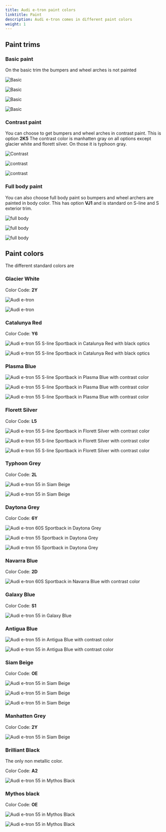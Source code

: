 ```yaml
---
title: Audi e-tron paint colors
linktitle: Paint
description: Audi e-tron comes in different paint colors
weight: 1
---
```


## Paint trims

### Basic paint

On the basic trim the bumpers and wheel arches is not painted

![Basic](basic1.jpg "Basic with non painted bumpers and wheel arches")

![Basic](basic2.jpg "Basic with non painted bumpers and wheel arches")

![Basic](basic3.jpg "Basic with non painted bumpers and wheel arches")

![Basic](basic4.jpg "Basic with non painted bumpers and wheel arches")

### Contrast paint

You can choose to get bumpers and wheel arches in contrast paint. This is option **2K5**
The contrast color is manhatten gray on all options except glacier white and florett silver. On those it is typhoon gray.

![Contrast](contrast1.jpg "Glachier white with contrast color")

![contrast](contrast2.jpg "Glachier white with contrast color")

![contrast](contrast3.jpg "Glachier white with contrast color")

### Full body paint

You can also choose full body paint so bumpers and wheel archers are painted in body color.
This has option **VJ1** and is standard on S-line and S exterior trim.

![full body](fullbodycolor.jpg "Glachier white with full body color")

![full body](fullbodycolor2.png "Glachier white with full body color")

![full body](fullbodycolor3.jpg "Glachier white with full body color")

## Paint colors

The different standard colors are

### Glacier White

Color Code: **2Y**

![Audi e-tron](paint_glacierwhite_1.png "Audi e-tron 55 in glacier whit with contrast color")

![Audi e-tron](paint_glacierwhite_2.png "Audi e-tron 55 in glacier whit with black optics")

### Catalunya Red

Color Code: **Y6**

![Audi e-tron 55 S-line Sportback in Catalunya Red with black optics](paint_catalunyared_1.png "Audi e-tron 55 S-line Sportback in Catalunya Red with black optics")

![Audi e-tron 55 S-line Sportback in Catalunya Red with black optics](paint_catalunyared_2.png "Audi e-tron 55 S-line Sportback in Catalunya Red with black optics")

### Plasma Blue

![Audi e-tron 55 S-line Sportback in Plasma Blue with contrast color](paint_plasmablue_1.png "Audi e-tron 55 S-line Sportback inPlasma Blue with contrast color")

![Audi e-tron 55 S-line Sportback in Plasma Blue with contrast color](paint_plasmablue_2.png "Audi e-tron 55 S-line Sportback in Plasma Blue with contrast color")

![Audi e-tron 55 S-line Sportback in Plasma Blue with contrast color](paint_plasmablue_3.png "Audi e-tron 55 S-line Sportback in Plasma Blue with contrast color")

### Florett Silver

Color Code: **L5**

![Audi e-tron 55 S-line Sportback in Florett Silver with contrast color](paint_florettsilver_1.png "Audi e-tron 55 S-line Sportback in Florett Silver with contrast color")

![Audi e-tron 55 S-line Sportback in Florett Silver with contrast color](paint_florettsilver_2.png "Audi e-tron 55 S-line Sportback in Florett Silver with contrast color")

![Audi e-tron 55 S-line Sportback in Florett Silver with contrast color](paint_florettsilver_3.png "Audi e-tron 55 S-line Sportback in Florett Silver with contrast color")

### Typhoon Grey

Color Code: **2L**

![Audi e-tron 55 in Siam Beige](paint_typhoongrey_1.png "Audi e-tron 55 in Typhoon Grey with black optics")

![Audi e-tron 55 in Siam Beige](paint_typhoongrey_2.png "Audi e-tron 55 in Typhoon Grey with black optics")

### Daytona Grey

Color Code: **6Y**

![Audi e-tron 60S Sportback in Daytona Grey](paint_daytona_1.png "Audi e-tron 60S  Sportback in Daytona Grey")

![Audi e-tron 55 Sportback in Daytona Grey](paint_daytona_2.png "Audi e-tron 55 Sportback in Daytona Grey")

![Audi e-tron 55 Sportback in Daytona Grey](paint_daytona_3.png "Audi e-tron 55 Sportback in Daytona Grey with black optics")

### Navarra Blue

Color Code: **2D**

![Audi e-tron 60S  Sportback in Navarra Blue with contrast color](paint_navarrablue_1.png "Audi e-tron 60S  Sportback in Navarra Blue with contrast color")

### Galaxy Blue

Color Code: **S1**

![Audi e-tron 55 in Galaxy Blue](paint_galaxyblue_1.png "Audi e-tron 55 in Galaxy Blue")

### Antigua Blue

![Audi e-tron 55 in Antigua Blue with contrast color](paint_antiguablue_1.png "Audi e-tron 55 in Antigua Blue with contrast color")

![Audi e-tron 55 in Antigua Blue with contrast color](paint_antiguablue_2.jpg "Audi e-tron 55 S-line in Antigua Blue with black optics")

### Siam Beige

Color Code: **OE**

![Audi e-tron 55 in Siam Beige](paint_siambeige_3.jpg "Audi e-tron 55 in Siam Beige with black optics")

![Audi e-tron 55 in Siam Beige](paint_siambeige_1.png "Audi e-tron 55 in Siam Beige with black optics and contrast color")

![Audi e-tron 55 in Siam Beige](paint_siambeige_2.png "Audi e-tron 55 in Siam Beige with black optics and contrast color")

### Manhatten Grey

Color Code: **2Y**

![Audi e-tron 55 in Siam Beige](paint_manhattengrey_1.png "Audi e-tron 55 in Manhatten grey")

### Brilliant Black

The only non metallic color.

Color Code: **A2**

![Audi e-tron 55 in Mythos Black](paint_brilliantblack_1.png "Audi e-tron 55 in Brilliant Black")

### Mythos black

Color Code: **OE**

![Audi e-tron 55 in Mythos Black](paint_mythosblack_1.png "Audi e-tron 55 in Mythos Black with black optics")

![Audi e-tron 55 in Mythos Black](paint_mythosblack_2.png "Audi e-tron 60 in Mythos Black with black optics")
